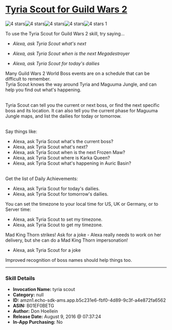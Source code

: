 # [Tyria Scout for Guild Wars 2](http://alexa.amazon.com/#skills/amzn1.echo-sdk-ams.app.b5c231e6-fbf0-4d89-9c3f-a4e872fa6562)
![4 stars](../../images/ic_star_black_18dp_1x.png)![4 stars](../../images/ic_star_black_18dp_1x.png)![4 stars](../../images/ic_star_black_18dp_1x.png)![4 stars](../../images/ic_star_black_18dp_1x.png)![4 stars](../../images/ic_star_border_black_18dp_1x.png) 1

To use the Tyria Scout for Guild Wars 2 skill, try saying...

* *Alexa, ask Tyria Scout what's next*

* *Alexa, ask Tyria Scout when is the next Megadestroyer*

* *Alexa, ask Tyria Scout for today's dailies*

Many Guild Wars 2 World Boss events are on a schedule that can be difficult to remember.  
Tyria Scout knows the way around Tyria and Maguuma Jungle, and can help you find out what's happening.<br><br>

Tyria Scout can tell you the current or next boss, or find the next specific boss and its location.  It can also tell you the current phase for Maguuma Jungle maps, and list the dailies for today or tomorrow.<br><br>

Say things like:<br>
- Alexa, ask Tyria Scout what's the current boss?<br>
- Alexa, ask Tyria Scout what's next?<br>
- Alexa, ask Tyria Scout when is the next Frozen Maw?<br>
- Alexa, ask Tyria Scout where is Karka Queen?<br>
- Alexa, ask Tyria Scout what's happening in Auric Basin?<br><br>

Get the list of Daily Achievements: <br>
- Alexa, ask Tyria Scout for today's dailies.<br>
- Alexa, ask Tyria Scout for tomorrow's dailies.<br>

You can set the timezone to your local time for US, UK or Germany, or to Server time:<br>
- Alexa, ask Tyria Scout to set my timezone.<br>
- Alexa, ask Tyria Scout to get my timezone.<br>

Mad King Thorn strikes! Ask for a joke - Alexa really needs to work on her delivery, but she can do a Mad King Thorn impersonation!<br>
- Alexa, ask Tyria Scout for a joke<br>

Improved recognition of boss names should help things too.<br>

***

### Skill Details

* **Invocation Name:** tyria scout
* **Category:** null
* **ID:** amzn1.echo-sdk-ams.app.b5c231e6-fbf0-4d89-9c3f-a4e872fa6562
* **ASIN:** B01EF0BETG
* **Author:** Don Hoellein
* **Release Date:** August 9, 2016 @ 07:37:24
* **In-App Purchasing:** No

